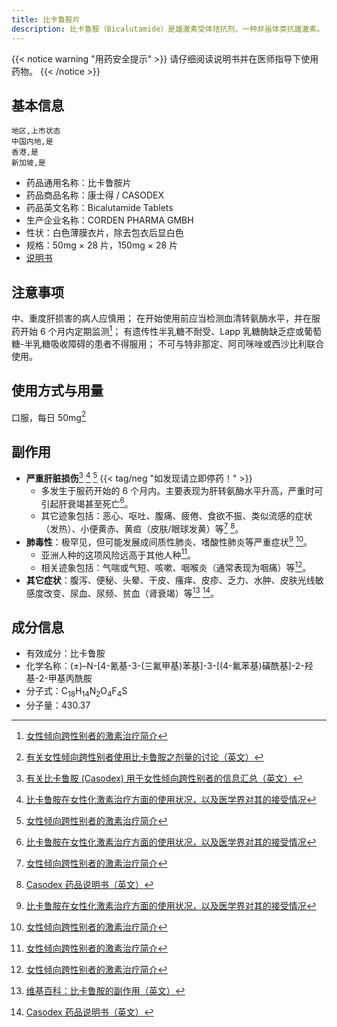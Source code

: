 ```yaml
---
title: 比卡鲁胺片
description: 比卡鲁胺（Bicalutamide）是雄激素受体拮抗剂，一种非甾体类抗雄激素。
---
```


{{< notice warning "用药安全提示" >}}
请仔细阅读说明书并在医师指导下使用药物。
{{< /notice >}}

## 基本信息

```csv
地区,上市状态
中国内地,是
香港,是
新加坡,是
```

- 药品通用名称：比卡鲁胺片
- 药品商品名称：康士得 / CASODEX
- 药品英文名称：Bicalutamide Tablets
- 生产企业名称：CORDEN PHARMA GMBH
- 性状：白色薄膜衣片，除去包衣后显白色
- 规格：50mg &times; 28 片，150mg &times; 28 片
- [说明书](./bicalutamide_zh.pdf)

## 注意事项

中、重度肝损害的病人应慎用；
在开始使用前应当检测血清转氨酶水平，并在服药开始 6 个月内定期监测[^5]；
有遗传性半乳糖不耐受、Lapp 乳糖酶缺乏症或葡萄糖-半乳糖吸收障碍的患者不得服用；
不可与特非那定、阿司咪唑或西沙比利联合使用。

## 使用方式与用量

口服，每日 50mg[^1]

## 副作用

- **严重肝脏损伤**[^2] [^3] [^5] {{< tag/neg "如发现请立即停药！" >}}
  - 多发生于服药开始的 6 个月内。主要表现为肝转氨酶水平升高，严重时可引起肝衰竭甚至死亡[^3]。
  - 其它迹象包括：恶心、呕吐、腹痛、疲倦、食欲不振、类似流感的症状（发热）、小便黄赤、黄疸（皮肤/眼球发黄）等[^5] [^6]。
- **肺毒性**：极罕见，但可能发展成间质性肺炎、嗜酸性肺炎等严重症状[^3] [^5]。
  - 亚洲人种的这项风险远高于其他人种[^5]。
  - 相关迹象包括：气喘或气短、咳嗽、咽喉炎（通常表现为咽痛）等[^5]。
- **其它症状**：腹泻、便秘、头晕、干皮、瘙痒、皮疹、乏力、水肿、皮肤光线敏感度改变、尿血、尿频、贫血（肾衰竭）等[^4] [^6]。

## 成分信息

- 有效成分：比卡鲁胺
- 化学名称：(±)–N-[4-氰基-3-(三氟甲基)苯基]-3-[(4-氟苯基)磺酰基]-2-羟基-2-甲基丙酰胺
- 分子式：C<sub>18</sub>H<sub>14</sub>N<sub>2</sub>O<sub>4</sub>F<sub>4</sub>S
- 分子量：430.37

[^1]: [有关女性倾向跨性别者使用比卡鲁胺之剂量的讨论（英文）](https://transfemscience.org/articles/bica-dosage/)
[^2]: [有关比卡鲁胺 (Casodex) 用于女性倾向跨性别者的信息汇总（英文）](https://transfemscience.org/articles/bica-info/#risks-of-bicalutamide)
[^3]: [比卡鲁胺在女性化激素治疗方面的使用状况，以及医学界对其的接受情况](https://tfsci.mtf.wiki/zh-cn/articles/bica-adoption/)
[^4]: [维基百科：比卡鲁胺的副作用（英文）](https://en.wikipedia.org/wiki/Side_effects_of_bicalutamide)
[^5]: [女性倾向跨性别者的激素治疗简介](https://tfsci.mtf.wiki/zh-cn/articles/transfem-intro/#bicalutamide)
[^6]: [Casodex 药品说明书（英文）](https://www.accessdata.fda.gov/drugsatfda_docs/label/2017/020498s028lbl.pdf)
